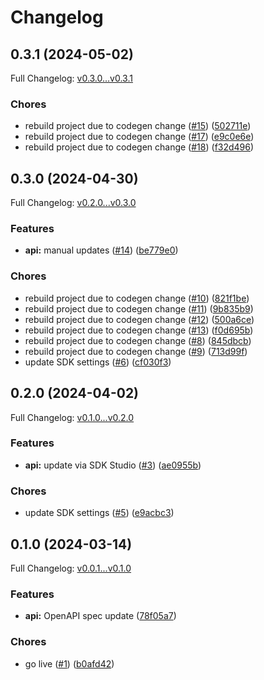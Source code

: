 # Changelog

## 0.3.1 (2024-05-02)

Full Changelog: [v0.3.0...v0.3.1](https://github.com/brentriddell/csb-w2dfg/compare/v0.3.0...v0.3.1)

### Chores

* rebuild project due to codegen change ([#15](https://github.com/brentriddell/csb-w2dfg/issues/15)) ([502711e](https://github.com/brentriddell/csb-w2dfg/commit/502711ea4901e57c1f0012e0636b2996f65153e4))
* rebuild project due to codegen change ([#17](https://github.com/brentriddell/csb-w2dfg/issues/17)) ([e9c0e6e](https://github.com/brentriddell/csb-w2dfg/commit/e9c0e6eb90063d27b82da7add16d9fe3a2328644))
* rebuild project due to codegen change ([#18](https://github.com/brentriddell/csb-w2dfg/issues/18)) ([f32d496](https://github.com/brentriddell/csb-w2dfg/commit/f32d496a5f8029d01aa2e392719066f67ddddeda))

## 0.3.0 (2024-04-30)

Full Changelog: [v0.2.0...v0.3.0](https://github.com/brentriddell/csb-w2dfg/compare/v0.2.0...v0.3.0)

### Features

* **api:** manual updates ([#14](https://github.com/brentriddell/csb-w2dfg/issues/14)) ([be779e0](https://github.com/brentriddell/csb-w2dfg/commit/be779e0266f6421dcdbbb9e87c1abbfd824bda36))


### Chores

* rebuild project due to codegen change ([#10](https://github.com/brentriddell/csb-w2dfg/issues/10)) ([821f1be](https://github.com/brentriddell/csb-w2dfg/commit/821f1be2bb8030be7384d00cf3543c54fd82e1ee))
* rebuild project due to codegen change ([#11](https://github.com/brentriddell/csb-w2dfg/issues/11)) ([9b835b9](https://github.com/brentriddell/csb-w2dfg/commit/9b835b999460dee13ccbe0b619211befc23949f8))
* rebuild project due to codegen change ([#12](https://github.com/brentriddell/csb-w2dfg/issues/12)) ([500a6ce](https://github.com/brentriddell/csb-w2dfg/commit/500a6ce71f41599c9700300ad7f3ebd0f515c35d))
* rebuild project due to codegen change ([#13](https://github.com/brentriddell/csb-w2dfg/issues/13)) ([f0d695b](https://github.com/brentriddell/csb-w2dfg/commit/f0d695bc70325573715507f30e3511aaec400327))
* rebuild project due to codegen change ([#8](https://github.com/brentriddell/csb-w2dfg/issues/8)) ([845dbcb](https://github.com/brentriddell/csb-w2dfg/commit/845dbcbf06a53577447dc617d1ff147880b60a9f))
* rebuild project due to codegen change ([#9](https://github.com/brentriddell/csb-w2dfg/issues/9)) ([713d99f](https://github.com/brentriddell/csb-w2dfg/commit/713d99f290f9a4718b955688534a214086c13cde))
* update SDK settings ([#6](https://github.com/brentriddell/csb-w2dfg/issues/6)) ([cf030f3](https://github.com/brentriddell/csb-w2dfg/commit/cf030f384b6fc3821b73c46ba6a222d7462d446a))

## 0.2.0 (2024-04-02)

Full Changelog: [v0.1.0...v0.2.0](https://github.com/brentriddell/csb-w2dfg/compare/v0.1.0...v0.2.0)

### Features

* **api:** update via SDK Studio ([#3](https://github.com/brentriddell/csb-w2dfg/issues/3)) ([ae0955b](https://github.com/brentriddell/csb-w2dfg/commit/ae0955bbf9e982140b412f37d602a926f90f73b2))


### Chores

* update SDK settings ([#5](https://github.com/brentriddell/csb-w2dfg/issues/5)) ([e9acbc3](https://github.com/brentriddell/csb-w2dfg/commit/e9acbc382e4118fcb476b1cda87b006a04ac9e18))

## 0.1.0 (2024-03-14)

Full Changelog: [v0.0.1...v0.1.0](https://github.com/brentriddell/csb-w2dfg/compare/v0.0.1...v0.1.0)

### Features

* **api:** OpenAPI spec update ([78f05a7](https://github.com/brentriddell/csb-w2dfg/commit/78f05a7742e8f0263a167bfabdf9229946854e75))


### Chores

* go live ([#1](https://github.com/brentriddell/csb-w2dfg/issues/1)) ([b0afd42](https://github.com/brentriddell/csb-w2dfg/commit/b0afd429ac6ea38aab7bb9ef099b0f944c4f40d5))
